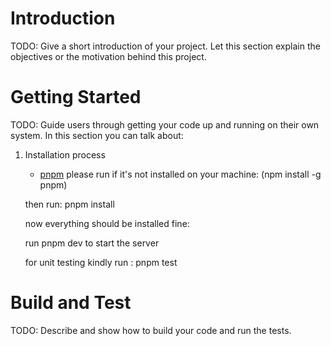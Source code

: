 # Introduction 
TODO: Give a short introduction of your project. Let this section explain the objectives or the motivation behind this project. 

# Getting Started
TODO: Guide users through getting your code up and running on their own system. In this section you can talk about:
1.	Installation process
    - [pnpm](https://pnpm.io/) please run if it's not installed on your machine: (npm install -g pnpm)

    then run: pnpm install

    now everything should be installed fine:

    run pnpm dev to start the server

    for unit testing kindly run : pnpm test


# Build and Test
TODO: Describe and show how to build your code and run the tests. 


